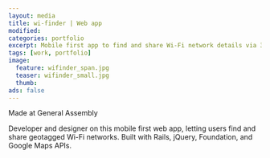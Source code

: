 ```yaml
---
layout: media
title: wi-finder | Web app
modified:
categories: portfolio
excerpt: Mobile first app to find and share Wi-Fi network details via 3G. Second project for General Assembly's WDI.
tags: [work, portfolio]
image:
  feature: wifinder_span.jpg
  teaser: wifinder_small.jpg
  thumb:
ads: false  
---
```

<p>Made at General Assembly </p>

<p>Developer and designer on this mobile first web app, letting users find and share geotagged Wi-Fi networks. Built with Rails, jQuery, Foundation, and Google Maps APIs.</p>